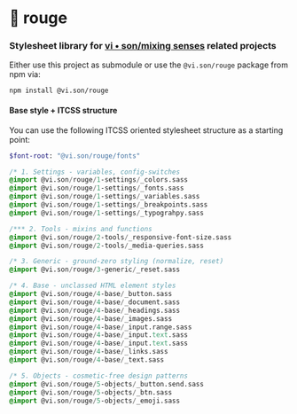 # 🎨 rouge
### Stylesheet library for [vi • son/mixing senses](https://mixing-senses.art) related projects

Either use this project as submodule or use the `@vi.son/rouge` package from npm
via:

`npm install @vi.son/rouge`


#### Base style + ITCSS structure
You can use the following ITCSS oriented stylesheet structure as a starting point:

```sass
$font-root: "@vi.son/rouge/fonts"

/* 1. Settings - variables, config-switches
@import @vi.son/rouge/1-settings/_colors.sass
@import @vi.son/rouge/1-settings/_fonts.sass
@import @vi.son/rouge/1-settings/_variables.sass
@import @vi.son/rouge/1-settings/_breakpoints.sass
@import @vi.son/rouge/1-settings/_typograhpy.sass

/*** 2. Tools - mixins and functions
@import @vi.son/rouge/2-tools/_responsive-font-size.sass
@import @vi.son/rouge/2-tools/_media-queries.sass

/* 3. Generic - ground-zero styling (normalize, reset)
@import @vi.son/rouge/3-generic/_reset.sass

/* 4. Base - unclassed HTML element styles
@import @vi.son/rouge/4-base/_button.sass
@import @vi.son/rouge/4-base/_document.sass
@import @vi.son/rouge/4-base/_headings.sass
@import @vi.son/rouge/4-base/_images.sass
@import @vi.son/rouge/4-base/_input.range.sass
@import @vi.son/rouge/4-base/_input.text.sass
@import @vi.son/rouge/4-base/_input.text.sass
@import @vi.son/rouge/4-base/_links.sass
@import @vi.son/rouge/4-base/_text.sass

/* 5. Objects - cosmetic-free design patterns
@import @vi.son/rouge/5-objects/_button.send.sass
@import @vi.son/rouge/5-objects/_btn.sass
@import @vi.son/rouge/5-objects/_emoji.sass
```
